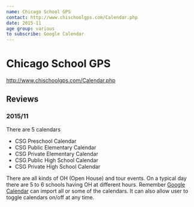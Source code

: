 ```yaml
---
name: Chicago School GPS
contact: http://www.chischoolgps.com/Calendar.php
date: 2015-11
age group: various
to subscribe: Google Calendar
---
```

# Chicago School GPS

http://www.chischoolgps.com/Calendar.php

## Reviews
### 2015/11

There are 5 calendars

- CSG Preschool Calendar
- CSG Public Elementary Calendar
- CSG Private Elementary Calendar
- CSG Public High School Calendar
- CSG Private High School Calendar

There are all kinds of OH (Open House) and tour events. On a typical day there
are 5 to 6 schools having OH at different hours. Remember [Google
Calendar](GoogleCalendar) can import all or some of the calendars. It can also
allow user to toggle calendars on/off at any time.
